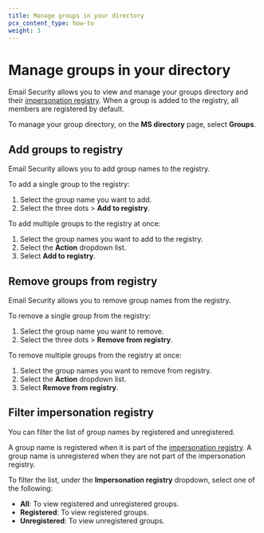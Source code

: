 ```yaml
---
title: Manage groups in your directory
pcx_content_type: how-to
weight: 3
---
```


# Manage groups in your directory

Email Security allows you to view and manage your groups directory and their [impersonation registry](/cloudflare-one/email-security/detection-settings/impersonation-registry/). When a group is added to the registry, all members are registered by default. 

To manage your group directory, on the **MS directory** page, select **Groups**.

## Add groups to registry

Email Security allows you to add group names to the registry. 

To add a single group to the registry:

1. Select the group name you want to add.
2. Select the three dots > **Add to registry**.

To add multiple groups to the registry at once:

1. Select the group names you want to add to the registry.
2. Select the **Action** dropdown list.
3. Select **Add to registry**.

## Remove groups from registry

Email Security allows you to remove group names from the registry. 

To remove a single group from the registry:

1. Select the group name you want to remove.
2. Select the three dots > **Remove from registry**.

To remove multiple groups from the registry at once:

1. Select the group names you want to remove from registry.
2. Select the **Action** dropdown list.
3. Select **Remove from registry**.

## Filter impersonation registry

You can filter the list of group names by registered and unregistered.

A group name is registered when it is part of the [impersonation registry](/cloudflare-one/email-security/detection-settings/impersonation-registry/). A group name is unregistered when they are not part of the impersonation registry.

To filter the list, under the **Impersonation registry** dropdown, select one of the following:
   - **All**: To view registered and unregistered groups.
   - **Registered**: To view registered groups.
   - **Unregistered**: To view unregistered groups.